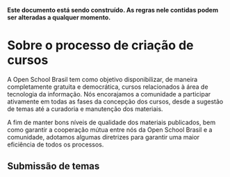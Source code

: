 **Este documento está sendo construído. As regras nele contidas podem ser alteradas a qualquer momento.**

# Sobre o processo de criação de cursos

A Open School Brasil tem como objetivo disponibilizar, de maneira completamente gratuita e democrática, cursos relacionados à área de tecnologia da informação. Nós encorajamos a comunidade a participar ativamente em todas as fases da concepção dos cursos, desde a sugestão de temas até a curadoria e manutenção dos materiais.

A fim de manter bons níveis de qualidade dos materiais publicados, bem como garantir a cooperação mútua entre nós da Open School Brasil e a comunidade, adotamos algumas diretrizes para garantir uma maior eficiência de todos os processos.

## Submissão de temas
